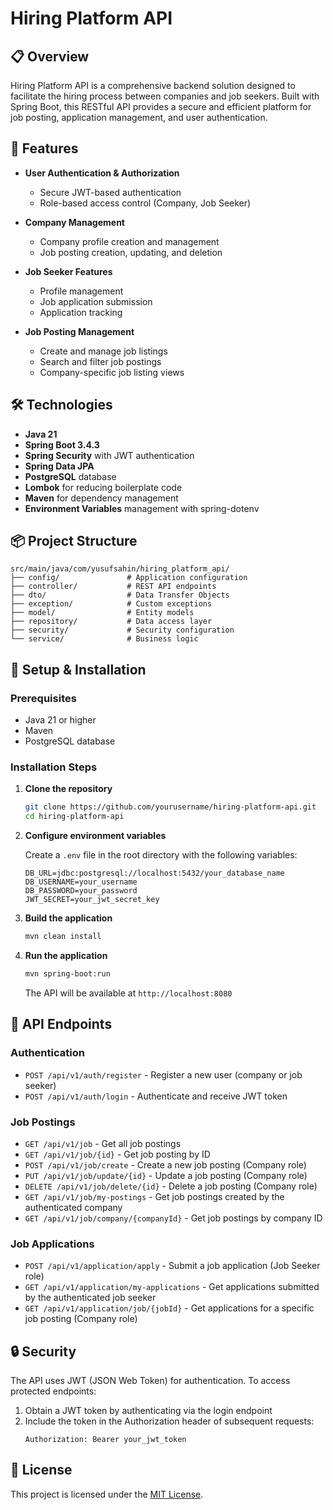 # Hiring Platform API

## 📋 Overview

Hiring Platform API is a comprehensive backend solution designed to facilitate the hiring process between companies and job seekers. Built with Spring Boot, this RESTful API provides a secure and efficient platform for job posting, application management, and user authentication.

## 🚀 Features

- **User Authentication & Authorization**
  - Secure JWT-based authentication
  - Role-based access control (Company, Job Seeker)
  
- **Company Management**
  - Company profile creation and management
  - Job posting creation, updating, and deletion
  
- **Job Seeker Features**
  - Profile management
  - Job application submission
  - Application tracking
  
- **Job Posting Management**
  - Create and manage job listings
  - Search and filter job postings
  - Company-specific job listing views

## 🛠️ Technologies

- **Java 21**
- **Spring Boot 3.4.3**
- **Spring Security** with JWT authentication
- **Spring Data JPA**
- **PostgreSQL** database
- **Lombok** for reducing boilerplate code
- **Maven** for dependency management
- **Environment Variables** management with spring-dotenv

## 📦 Project Structure

```
src/main/java/com/yusufsahin/hiring_platform_api/
├── config/               # Application configuration
├── controller/           # REST API endpoints
├── dto/                  # Data Transfer Objects
├── exception/            # Custom exceptions
├── model/                # Entity models
├── repository/           # Data access layer
├── security/             # Security configuration
└── service/              # Business logic
```

## 🔧 Setup & Installation

### Prerequisites

- Java 21 or higher
- Maven
- PostgreSQL database

### Installation Steps

1. **Clone the repository**
   ```bash
   git clone https://github.com/yourusername/hiring-platform-api.git
   cd hiring-platform-api
   ```

2. **Configure environment variables**
   
   Create a `.env` file in the root directory with the following variables:
   ```
   DB_URL=jdbc:postgresql://localhost:5432/your_database_name
   DB_USERNAME=your_username
   DB_PASSWORD=your_password
   JWT_SECRET=your_jwt_secret_key
   ```

3. **Build the application**
   ```bash
   mvn clean install
   ```

4. **Run the application**
   ```bash
   mvn spring-boot:run
   ```
   
   The API will be available at `http://localhost:8080`

## 🔌 API Endpoints

### Authentication

- `POST /api/v1/auth/register` - Register a new user (company or job seeker)
- `POST /api/v1/auth/login` - Authenticate and receive JWT token

### Job Postings

- `GET /api/v1/job` - Get all job postings
- `GET /api/v1/job/{id}` - Get job posting by ID
- `POST /api/v1/job/create` - Create a new job posting (Company role)
- `PUT /api/v1/job/update/{id}` - Update a job posting (Company role)
- `DELETE /api/v1/job/delete/{id}` - Delete a job posting (Company role)
- `GET /api/v1/job/my-postings` - Get job postings created by the authenticated company
- `GET /api/v1/job/company/{companyId}` - Get job postings by company ID

### Job Applications

- `POST /api/v1/application/apply` - Submit a job application (Job Seeker role)
- `GET /api/v1/application/my-applications` - Get applications submitted by the authenticated job seeker
- `GET /api/v1/application/job/{jobId}` - Get applications for a specific job posting (Company role)

## 🔒 Security

The API uses JWT (JSON Web Token) for authentication. To access protected endpoints:

1. Obtain a JWT token by authenticating via the login endpoint
2. Include the token in the Authorization header of subsequent requests:
   ```
   Authorization: Bearer your_jwt_token
   ```

## 📄 License

This project is licensed under the [MIT License](LICENSE).
